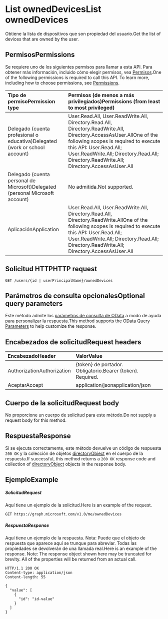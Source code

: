 # <a name="list-owneddevices"></a><span data-ttu-id="08f79-101">List ownedDevices</span><span class="sxs-lookup"><span data-stu-id="08f79-101">List ownedDevices</span></span>

<span data-ttu-id="08f79-102">Obtiene la lista de dispositivos que son propiedad del usuario.</span><span class="sxs-lookup"><span data-stu-id="08f79-102">Get the list of devices that are owned by the user.</span></span>
## <a name="permissions"></a><span data-ttu-id="08f79-103">Permisos</span><span class="sxs-lookup"><span data-stu-id="08f79-103">Permissions</span></span>
<span data-ttu-id="08f79-p101">Se requiere uno de los siguientes permisos para llamar a esta API. Para obtener más información, incluido cómo elegir permisos, vea [Permisos](../../../concepts/permissions_reference.md).</span><span class="sxs-lookup"><span data-stu-id="08f79-p101">One of the following permissions is required to call this API. To learn more, including how to choose permissions, see [Permissions](../../../concepts/permissions_reference.md).</span></span>

|<span data-ttu-id="08f79-106">Tipo de permiso</span><span class="sxs-lookup"><span data-stu-id="08f79-106">Permission type</span></span>      | <span data-ttu-id="08f79-107">Permisos (de menos a más privilegiados)</span><span class="sxs-lookup"><span data-stu-id="08f79-107">Permissions (from least to most privileged)</span></span>              |
|:--------------------|:---------------------------------------------------------|
|<span data-ttu-id="08f79-108">Delegado (cuenta profesional o educativa)</span><span class="sxs-lookup"><span data-stu-id="08f79-108">Delegated (work or school account)</span></span> | <span data-ttu-id="08f79-109">User.Read.All, User.ReadWrite.All, Directory.Read.All, Directory.ReadWrite.All, Directory.AccessAsUser.All</span><span class="sxs-lookup"><span data-stu-id="08f79-109">One of the following scopes is required to execute this API: User.Read.All; User.ReadWrite.All; Directory.Read.All; Directory.ReadWrite.All; Directory.AccessAsUser.All</span></span>    |
|<span data-ttu-id="08f79-110">Delegado (cuenta personal de Microsoft)</span><span class="sxs-lookup"><span data-stu-id="08f79-110">Delegated (personal Microsoft account)</span></span> | <span data-ttu-id="08f79-111">No admitida.</span><span class="sxs-lookup"><span data-stu-id="08f79-111">Not supported.</span></span>    |
|<span data-ttu-id="08f79-112">Aplicación</span><span class="sxs-lookup"><span data-stu-id="08f79-112">Application</span></span> | <span data-ttu-id="08f79-113">User.Read.All, User.ReadWrite.All, Directory.Read.All, Directory.ReadWrite.All</span><span class="sxs-lookup"><span data-stu-id="08f79-113">One of the following scopes is required to execute this API: User.Read.All; User.ReadWrite.All; Directory.Read.All; Directory.ReadWrite.All; Directory.AccessAsUser.All</span></span> |

## <a name="http-request"></a><span data-ttu-id="08f79-114">Solicitud HTTP</span><span class="sxs-lookup"><span data-stu-id="08f79-114">HTTP request</span></span>
<!-- { "blockType": "ignored" } -->
```http
GET /users/{id | userPrincipalName}/ownedDevices
```
## <a name="optional-query-parameters"></a><span data-ttu-id="08f79-115">Parámetros de consulta opcionales</span><span class="sxs-lookup"><span data-stu-id="08f79-115">Optional query parameters</span></span>
<span data-ttu-id="08f79-116">Este método admite los [parámetros de consulta de OData](http://developer.microsoft.com/en-us/graph/docs/overview/query_parameters) a modo de ayuda para personalizar la respuesta.</span><span class="sxs-lookup"><span data-stu-id="08f79-116">This method supports the [OData Query Parameters](http://developer.microsoft.com/en-us/graph/docs/overview/query_parameters) to help customize the response.</span></span>
## <a name="request-headers"></a><span data-ttu-id="08f79-117">Encabezados de solicitud</span><span class="sxs-lookup"><span data-stu-id="08f79-117">Request headers</span></span>
| <span data-ttu-id="08f79-118">Encabezado</span><span class="sxs-lookup"><span data-stu-id="08f79-118">Header</span></span>       | <span data-ttu-id="08f79-119">Valor</span><span class="sxs-lookup"><span data-stu-id="08f79-119">Value</span></span> |
|:---------------|:--------|
| <span data-ttu-id="08f79-120">Authorization</span><span class="sxs-lookup"><span data-stu-id="08f79-120">Authorization</span></span>  | <span data-ttu-id="08f79-p102">{token} de portador. Obligatorio.</span><span class="sxs-lookup"><span data-stu-id="08f79-p102">Bearer {token}. Required.</span></span>  |
| <span data-ttu-id="08f79-123">Aceptar</span><span class="sxs-lookup"><span data-stu-id="08f79-123">Accept</span></span>  | <span data-ttu-id="08f79-124">application/json</span><span class="sxs-lookup"><span data-stu-id="08f79-124">application/json</span></span>|

## <a name="request-body"></a><span data-ttu-id="08f79-125">Cuerpo de la solicitud</span><span class="sxs-lookup"><span data-stu-id="08f79-125">Request body</span></span>
<span data-ttu-id="08f79-126">No proporcione un cuerpo de solicitud para este método.</span><span class="sxs-lookup"><span data-stu-id="08f79-126">Do not supply a request body for this method.</span></span>

## <a name="response"></a><span data-ttu-id="08f79-127">Respuesta</span><span class="sxs-lookup"><span data-stu-id="08f79-127">Response</span></span>

<span data-ttu-id="08f79-128">Si se ejecuta correctamente, este método devuelve un código de respuesta `200 OK` y la colección de objetos [directoryObject](../resources/directoryobject.md) en el cuerpo de la respuesta.</span><span class="sxs-lookup"><span data-stu-id="08f79-128">If successful, this method returns a `200 OK` response code and collection of [directoryObject](../resources/directoryobject.md) objects in the response body.</span></span>
## <a name="example"></a><span data-ttu-id="08f79-129">Ejemplo</span><span class="sxs-lookup"><span data-stu-id="08f79-129">Example</span></span>
##### <a name="request"></a><span data-ttu-id="08f79-130">Solicitud</span><span class="sxs-lookup"><span data-stu-id="08f79-130">Request</span></span>
<span data-ttu-id="08f79-131">Aquí tiene un ejemplo de la solicitud.</span><span class="sxs-lookup"><span data-stu-id="08f79-131">Here is an example of the request.</span></span>
<!-- {
  "blockType": "request",
  "name": "get_owneddevices"
}-->
```http
GET https://graph.microsoft.com/v1.0/me/ownedDevices
```
##### <a name="response"></a><span data-ttu-id="08f79-132">Respuesta</span><span class="sxs-lookup"><span data-stu-id="08f79-132">Response</span></span>
<span data-ttu-id="08f79-p103">Aquí tiene un ejemplo de la respuesta. Nota: Puede que el objeto de respuesta que aparece aquí se trunque para abreviar. Todas las propiedades se devolverán de una llamada real.</span><span class="sxs-lookup"><span data-stu-id="08f79-p103">Here is an example of the response. Note: The response object shown here may be truncated for brevity. All of the properties will be returned from an actual call.</span></span>
<!-- {
  "blockType": "response",
  "truncated": true,
  "@odata.type": "microsoft.graph.directoryObject",
  "isCollection": true
} -->
```http
HTTP/1.1 200 OK
Content-type: application/json
Content-length: 55

{
  "value": [
    {
      "id": "id-value"
    }
  ]
}
```

<!-- uuid: 8fcb5dbc-d5aa-4681-8e31-b001d5168d79
2015-10-25 14:57:30 UTC -->
<!-- {
  "type": "#page.annotation",
  "description": "List ownedDevices",
  "keywords": "",
  "section": "documentation",
  "tocPath": ""
}-->